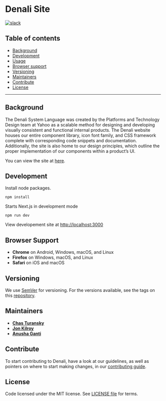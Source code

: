 # Denali Site

[![slack](https://img.shields.io/badge/slack-Denali-3570f4.svg)](https://denali-design.slack.com/app_redirect?channel=general)

## Table of contents
- [Background](#background)
- [Development](#development)
- [Usage](#run-local-website)
- [Browser support](#browser-support)
- [Versioning](#versioning)
- [Maintainers](#maintainers)
- [Contribute](#contribute)
- [License](#license)

---

## Background
The Denali System Language was created by the Platforms and Technology Design team at Yahoo as a scalable method for designing and developing visually consistent and functional internal products. The Denali website houses our entire component library, icon font family, and CSS framework complete with corresponding code snippets and documentation. Additionally, the site is also home to our design principles, which outline the proper implementation of our components within a product’s UI.

You can view the site at [here](https://denali.design/).

## Development
Install node packages.
```
npm install
```
Starts Next.js in development mode
```
npm run dev
```
View developement site at [http://localhost:3000](http://localhost:3000)

## Browser Support
-  **Chrome** on Android, Windows, macOS, and Linux
-  **Firefox** on Windows, macOS, and Linux
-  **Safari** on iOS and macOS

## Versioning
We use [SemVer](http://semver.org/) for versioning. For the versions available, see the tags on this [repository](https://github.com/denali-design/denali-site).

## Maintainers
- [**Chas Turansky**](https://github.com/chasturansky)
- [**Jon Kilroy**](https://github.com/jkusa)
- [**Anusha Ganti**](https://github.com/anusha-66)

## Contribute
To start contributing to Denali, have a look at our guidelines, as well as pointers on where to start making changes, in our [contributing guide](CONTRIBUTE.md).

## License
Code licensed under the MIT license. See [LICENSE file](LICENESE.md) for terms.
